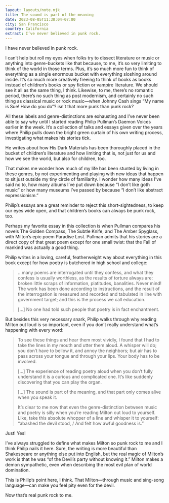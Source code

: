 ```yaml
---
layout: layouts/note.njk
title: The sound is part of the meaning
date: 2023-08-05T11:30:04-07:00
city: San Francisco
country: California
extract: I’ve never believed in punk rock.
---
```


I have never believed in punk rock.

I can’t help but roll my eyes when folks try to dissect literature or music or anything into genre-buckets like that because, to me, it’s so very limiting to think of the world in those terms. Plus, it’s so much more fun to think of everything as a single enormous bucket with everything sloshing around inside. It’s so much more creatively freeing to think of books as books instead of children’s books or spy fiction or vampire literature. We should see it all as the same thing, I think. Likewise, to me, there’s no romantic period, there’s no such thing as post modernism, and certainly no such thing as classical music or rock music—when Johnny Cash sings “My name is Sue! How do you do”? isn’t that more punk than punk rock?

All these labels and genre-distinctions are exhausting and I’ve never been able to say why until I started reading Philip Pullman’s Daemon Voices earlier in the week. It’s a collection of talks and essays given over the years where Philip pulls down the bright green curtain of his own writing process, investigating what makes his stories tick.

He writes about how His Dark Materials has been thoroughly placed in the bucket of children’s literature and how limiting that is, not just for us and how we see the world, but also for children, too.

That makes me wonder how much of my life has been stunted by living in these genres, by not experimenting and playing with new ideas that happen to sit just outside my tiny circle of familiarity. I wonder how many ideas I’ve said no to, how many albums I’ve put down because “I don’t like goth music” or how many museums I’ve passed by because “I don’t like abstract expressionism.”

Philip’s essays are a great reminder to reject this short-sightedness, to keep our eyes wide open, and that children’s books can always be punk rock, too.

Perhaps my favorite essay in this collection is when Pullman compares his novels The Golden Compass, The Subtle Knife, and The Amber Spyglass, with Milton’s epic poem Paradise Lost. Pullman admits that his stories are a direct copy of that great poem except for one small twist: that the Fall of mankind was actually a good thing.

Philip writes in a loving, careful, featherweight way about everything in this book except for how poetry is butchered in high school and college:

> ...many poems are interrogated until they confess, and what they confess is usually worthless, as the results of torture always are: broken little scraps of information, platitudes, banalities. Never mind! The work has been done according to instructions, and the result of the interrogation is measured and recorded and tabulated in line with government target; and this is the process we call education.
>
> [...] No one had told such people that poetry is in fact enchantment.

But besides this very necessary snark, Philip walks through why reading Milton out loud is so important, even if you don’t really understand what’s happening with every word:

> To see these things and hear them most vividly, I found that I had to take the lines in my mouth and utter them aloud. A whisper will do; you don’t have to bellow it, and annoy the neighbors; but air has to pass across your tongue and through your lips. Your body has to be involved.
> 
> [...] The experience of reading poetry aloud when you don’t fully understand it is a curious and complicated one. It’s like suddenly discovering that you can play the organ.
>
> [...] The sound is part of the meaning, and that part only comes alive when you speak it.
> 
> It’s clear to me now that even the genre-distinction between music and poetry is silly when you’re reading Milton out loud to yourself. Like, take this absolute whopper of a line and whisper it to yourself: “abashed the devil stood, / And felt how awful goodness is.”

Just! Yes!

I’ve always struggled to define what makes Milton so punk rock to me and I think Philip nails it here. Sure, the writing is more beautiful than Shakespeare or anything else put into English, but the real magic of Milton’s work is that he was “of the Devil’s party without knowing it.” Milton makes a demon sympathetic, even when describing the most evil plan of world domination.

This is Philip’s point here, I think. That Milton—through music and sing-song language—can make you feel pity even for the devil.

Now that’s real punk rock to me.
